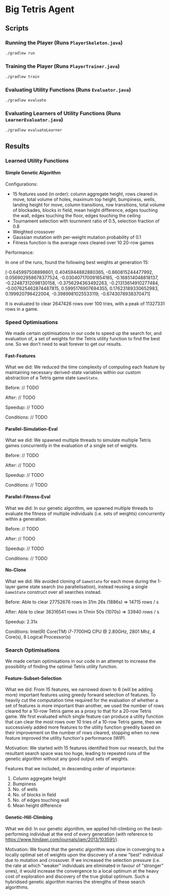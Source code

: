 # Big Tetris Agent

## Scripts

### Running the Player (Runs `PlayerSkeleton.java`)

```sh
./gradlew run
```

### Training the Player (Runs `PlayerTrainer.java`)

```sh
./gradlew train
```

### Evaluating Utility Functions (Runs `Evaluator.java`)

```sh
./gradlew evaluate
```

### Evaluating Learners of Utility Functions (Runs `LearnerEvaluator.java`)

```sh
./gradlew evaluateLearner
```

## Results

### Learned Utility Functions

#### Simple Genetic Algorithm

Configurations:

- 15 features used (in order): column aggregate height, rows cleared in move, total volume of holes, maximum top height, bumpiness, wells, landing height for move, column transitions, row transitions, total volume of blockades, blocks in field, mean height difference, edges touching the wall, edges touching the floor, edges touching the ceiling
- Tournament selection with tournment ratio of 0.5, selection fraction of 0.8
- Weighted crossover
- Gaussian mutation with per-weight mutation probability of 0.1
- Fitness function is the average rows cleared over 10 20-row games

Performance:

In one of the runs, found the following best weights at generation 15:

[-0.645997508898601, 0.4045944882880365, -0.860815244477992, 0.056902958678377524, -0.030407170091654185, -0.168514048818137, -0.22487312098130158, -0.3756294363492263, -0.21313614910277484, -0.007625462874487815, 0.5995176907694355, 0.17623189330652983, 0.199920798422004, -0.3989981025533119, -0.6743078938370471]

It is evaluated to clear 2647426 rows over 100 tries, with a peak of 11327331 rows in a game.

### Speed Optimisations

We made certain optimisations in our code to speed up the search for, and evaluation of, a set of weights for the Tetris utility function to find the best one. So we don't need to wait forever to get our results.

#### Fast-Features

What we did: We reduced the time complexity of computing each feature by maintaining necessary derived-state variables within our custom abstraction of a Tetris game state `GameState`.

Before: // TODO

After: // TODO

Speedup: // TODO

Conditions: // TODO

#### Parallel-Simulation-Eval

What we did: We spawned multiple threads to simulate multiple Tetris games concurrently in the evaluation of a single set of weights.

Before: // TODO

After: // TODO

Speedup: // TODO

Conditions: // TODO

#### Parallel-Fitness-Eval

What we did: In our genetic algorithm, we spawned multiple threads to evaluate the fitness of multiple individuals (i.e. sets of weights) concurrently within a generation.

Before: // TODO

After: // TODO

Speedup: // TODO

Conditions: // TODO

#### No-Clone

What we did: We avoided cloning of `GameState` for each move during the 1-layer game state search (no parallelisation), instead reusing a single `GameState` construct over all searches instead.

Before: Able to clear 27752676 rows in 31m 26s (1886s) => 14715 rows / s

After: Able to clear 36316541 rows in 17min 50s (1070s) => 33940 rows / s

Speedup: 2.31x

Conditions: Intel(R) Core(TM) i7-7700HQ CPU @ 2.80GHz, 2801 Mhz, 4 Core(s), 8 Logical Processor(s)

### Search Optimisations

We made certain optimisations in our code in an attempt to increase the possibility of finding the optimal Tetris utility function.

#### Feature-Subset-Selection

What we did: From 15 features, we narrowed down to 6 (will be adding more) important features using greedy forward selection of features. To heavily cut the computation time required for the evaluation of whether a set of features is more important than another, we used the number of rows cleared for a 10-row Tetris game as a proxy to that for a 20-row Tetris game. We first evaluated which single feature can produce a utility function that can clear the most rows over 10 tries of a 10-row Tetris game, then we successively added more features to the utility function greedily based on their improvement on the number of rows cleared, stopping when no new feature improved the utility function's performance (WIP).

Motivation: We started with 15 features identified from our research, but the resultant search space was too huge, leading to repeated runs of the genetic algorithm without any good output sets of weights.

Features that we included, in descending order of importance:

1) Column aggregate height
2) Bumpiness
3) No. of wells
4) No. of blocks in field
5) No. of edges touching wall
6) Mean height difference

#### Genetic-Hill-Climbing

What we did: In our genetic algorithm, we applied hill-climbing on the best-performing individual at the end of every generation (with reference to https://www.hindawi.com/journals/jam/2013/103591/).

Motivation: We found that the genetic algorithm was slow in converging to a locally optimal set of weights upon the discovery of a new "best" individual due to mutation and crossover. If we increased the selection pressure (i.e. the rate at which "weaker" individuals are eliminated in favour of "stronger" ones), it would increase the convergence to a local optimum at the heavy cost of exploration and discovery of the true global optimum. Such a hybridised genetic algorithm marries the strengths of these search algorithms.
